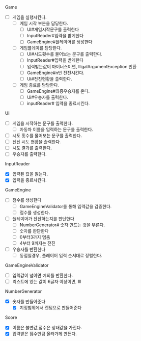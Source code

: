 Game

-[ ] 게임을 실행시킨다.
    - [ ] 게임 시작 부분을 담당한다.
        -[ ] UI#게임시작문구를 출력한다
        - [ ] InputReader#입력을 받게한다
        - [ ] GameEngine#플레이어를 생성한다
    - [ ] 게임플레이를 담당한다.
        -[ ] UI#시도횟수를 물어보는 문구를 출력한다.
        - [ ] InputReader#입력을 받게한다
        - [ ] 입력받는값이 마이너스이면, IllgalArgumentException 반환
        -[ ] GameEngine#n번 전진시킨다.
        -[ ] Ui#전진현황을 출력한다.
    -[ ] 게임 종료를 담당한다.
        -[ ] GameEngine#최종우승자를 온다.
        -[ ] Ui#우승자를 출력한다.
        - [ ] inputReader# 입력을 종료시킨다.

Ui

-[ ] 게임을 시작하는 문구를 출력한다.
    -[ ] 자동차 이름을 입력하는 문구를 출력한다.
-[ ] 시도 횟수를 물어보는 문구를 출력한다.
-[ ] 전진 시도 현황을 출력한다.
- [ ] 시도 결과를 출력한다.
-[ ] 우승자를 출력한다.

InputReader

-[x] 입력된 값을 읽는다.
- [x] 입력을 종료시킨다.

GameEngine

-[ ] 점수를 생성한다
    -[ ] GameEngineValidator를 통해 입력값을 검증한다.
    - [ ] 점수를 생성한다.
- [ ] 플레이어가 전진하는지를 판단한다
    -[ ] NumberGenerator# 숫자 만드는 것을 부른다.
    -[ ] 숫자를 판단한다
    - [ ] 0부터3까지 멈춤
    - [ ] 4부터 9까지는 전진
-[ ] 우승자를 반환한다
    -[ ] 동점일경우, 플레이어 입력 순서대로 정렬한다.

GameEngineValidator

- [ ] 입력값이 널이면 예외를 반환한다.
- [ ] 리스트에 있는 값이 6글자 이상이면, Ill

NumberGenerator

-[x] 숫자를 만들어준다
    -[x] 지정범위에서 랜덤으로 만들어준다

Score

-[x] 이름은 불변값,점수은 상태값을 가진다.
-[x] 입력받은 점수만큼 올라가게 만든다.
